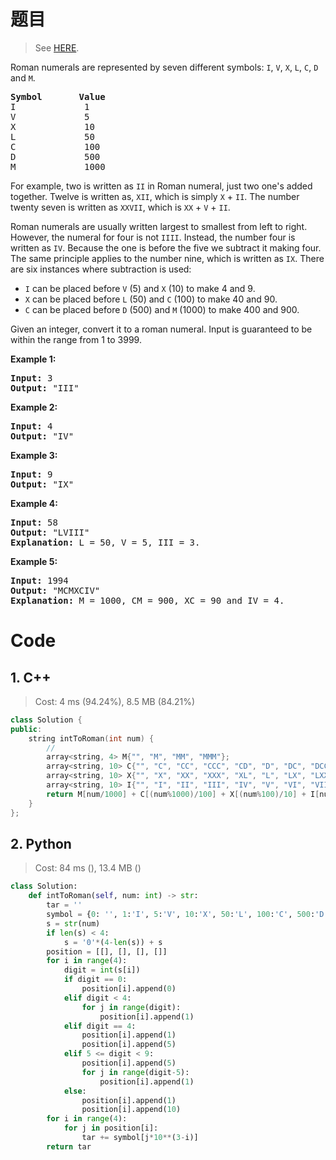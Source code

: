 # 题目

> See [HERE](https://leetcode.com/problems/integer-to-roman/).

<div><p>Roman numerals are represented by seven different symbols:&nbsp;<code>I</code>, <code>V</code>, <code>X</code>, <code>L</code>, <code>C</code>, <code>D</code> and <code>M</code>.</p>

<pre><strong>Symbol</strong>       <strong>Value</strong>
I             1
V             5
X             10
L             50
C             100
D             500
M             1000</pre>

<p>For example,&nbsp;two is written as <code>II</code>&nbsp;in Roman numeral, just two one's added together. Twelve is written as, <code>XII</code>, which is simply <code>X</code> + <code>II</code>. The number twenty seven is written as <code>XXVII</code>, which is <code>XX</code> + <code>V</code> + <code>II</code>.</p>

<p>Roman numerals are usually written largest to smallest from left to right. However, the numeral for four is not <code>IIII</code>. Instead, the number four is written as <code>IV</code>. Because the one is before the five we subtract it making four. The same principle applies to the number nine, which is written as <code>IX</code>. There are six instances where subtraction is used:</p>

<ul>
	<li><code>I</code> can be placed before <code>V</code> (5) and <code>X</code> (10) to make 4 and 9.&nbsp;</li>
	<li><code>X</code> can be placed before <code>L</code> (50) and <code>C</code> (100) to make 40 and 90.&nbsp;</li>
	<li><code>C</code> can be placed before <code>D</code> (500) and <code>M</code> (1000) to make 400 and 900.</li>
</ul>

<p>Given an integer, convert it to a roman numeral. Input is guaranteed to be within the range from 1 to 3999.</p>

<p><strong>Example 1:</strong></p>

<pre><strong>Input:</strong>&nbsp;3
<strong>Output:</strong> "III"</pre>

<p><strong>Example 2:</strong></p>

<pre><strong>Input:</strong>&nbsp;4
<strong>Output:</strong> "IV"</pre>

<p><strong>Example 3:</strong></p>

<pre><strong>Input:</strong>&nbsp;9
<strong>Output:</strong> "IX"</pre>

<p><strong>Example 4:</strong></p>

<pre><strong>Input:</strong>&nbsp;58
<strong>Output:</strong> "LVIII"
<strong>Explanation:</strong> L = 50, V = 5, III = 3.
</pre>

<p><strong>Example 5:</strong></p>

<pre><strong>Input:</strong>&nbsp;1994
<strong>Output:</strong> "MCMXCIV"
<strong>Explanation:</strong> M = 1000, CM = 900, XC = 90 and IV = 4.</pre>
</div>

# Code

## 1. C++

> Cost: 4 ms (94.24%), 8.5 MB (84.21%)

```C++
class Solution {
public:
    string intToRoman(int num) {
    	// 
        array<string, 4> M{"", "M", "MM", "MMM"};
        array<string, 10> C{"", "C", "CC", "CCC", "CD", "D", "DC", "DCC", "DCCC", "CM"};
        array<string, 10> X{"", "X", "XX", "XXX", "XL", "L", "LX", "LXX", "LXXX", "XC"};
        array<string, 10> I{"", "I", "II", "III", "IV", "V", "VI", "VII", "VIII", "IX"};
        return M[num/1000] + C[(num%1000)/100] + X[(num%100)/10] + I[num%10];
    }
};
```

## 2. Python

> Cost: 84 ms (), 13.4 MB ()

```python
class Solution:
    def intToRoman(self, num: int) -> str:
        tar = ''
        symbol = {0: '', 1:'I', 5:'V', 10:'X', 50:'L', 100:'C', 500:'D', 1000:'M'}
        s = str(num)
        if len(s) < 4:
            s = '0'*(4-len(s)) + s
        position = [[], [], [], []]
        for i in range(4):
            digit = int(s[i])
            if digit == 0:
                position[i].append(0)
            elif digit < 4:
                for j in range(digit):
                    position[i].append(1)
            elif digit == 4:
                position[i].append(1)
                position[i].append(5)
            elif 5 <= digit < 9:
                position[i].append(5)
                for j in range(digit-5):
                    position[i].append(1)
            else:
                position[i].append(1)
                position[i].append(10)
        for i in range(4):
            for j in position[i]:
                tar += symbol[j*10**(3-i)]
        return tar
```
